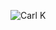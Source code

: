 ![Carl K](https://github.com/CarlKho-Minerva/CarlKho-Minerva/assets/106736711/cf4c1208-de03-4348-96af-8dd01b437a85)
